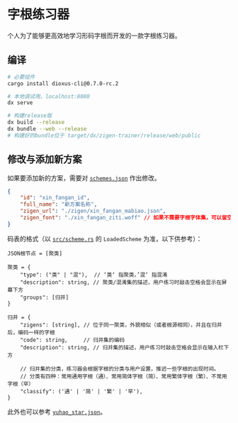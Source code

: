 # 字根练习器

个人为了能够更高效地学习形码字根而开发的一款字根练习器。

## 编译

```bash
# 必要组件
cargo install dioxus-cli@0.7.0-rc.2

# 本地调试用，localhost:8080
dx serve

# 构建release版
dx build --release
dx bundle --web --release
# 构建好的bundle位于 target/dx/zigen-trainer/release/web/public
```

## 修改与添加新方案

如果要添加新的方案，需要对 [`schemes.json`](./assets/trainer/schemes.json) 作出修改。

```json
{
    "id": "xin_fangan_id",
    "full_name": "新方案名称",
    "zigen_url": "./zigen/xin_fangan_mabiao.json",
    "zigen_font": "./xin_fangan_ziti.woff" // 如果不需要字根字体集，可以留空
}
```

码表的格式（以 [`src/scheme.rs`](./src/scheme.rs) 的 `LoadedScheme` 为准，以下供参考）：

```
JSON根节点 = [聚类]

聚类 = {
    "type": ("类" | "混"),  // ‘类‘ 指聚类，’混‘ 指混淆
    "description": string, // 聚类/混淆集的描述，用户练习时敲击空格会显示在屏幕下方
    "groups": [归并]
}

归并 = {
    "zigens": [string], // 位于同一聚类，外貌相似（或者根源相同），并且在归并后，编码一样的字根
    "code": string,     // 归并集的编码
    "description": string, // 归并集的描述，用户练习时敲击空格会显示在输入栏下方
    
    // 归并集的分类，练习器会根据字根的分类与用户设置，推迟一些字根的出现时间。
    // 分类有四种：常用通用字根（通）、常用简体字根（简）、常用繁体字根（繁）、不常用字根（罕）
    "classify": ('通' | '简' | '繁' | '罕'),
}
```

此外也可以参考 [`yuhao_star.json`](./assets/trainer/zigen/yuhao_star.json)。